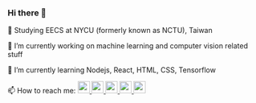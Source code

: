 ### Hi there 👋

:closed_book: Studying EECS at NYCU (formerly known as NCTU), Taiwan

🔭 I’m currently working on machine learning and computer vision related stuff

🌱 I’m currently learning Nodejs, React, HTML, CSS, Tensorflow

📫 How to reach me: 
<a href="https://www.facebook.com/profile.php?id=100000589183114"><img src="https://image.flaticon.com/icons/svg/1384/1384053.svg" width="24" height="24">
<a href="https://www.instagram.com/kiezhung/"><img src="https://image.flaticon.com/icons/svg/174/174855.svg" width="24" height="24">
<a href="https://twitter.com/ChangKieChung"><img src="https://image.flaticon.com/icons/svg/124/124021.svg" width="24" height="24">
<a href="https://www.linkedin.com/in/chen-kai-chang-3975b6185/"><img src="https://image.flaticon.com/icons/svg/174/174857.svg" width="24" height="24">
<a href="https://github.com/kie4280/"><img src="https://image.flaticon.com/icons/svg/2111/2111425.svg" width="24" height="24">
